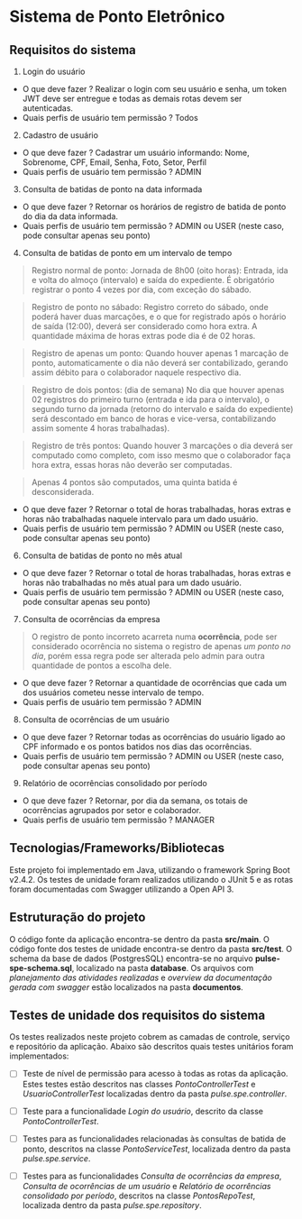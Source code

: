 ﻿# Sistema de Ponto Eletrônico

 ## Requisitos do sistema
1. Login do usuário 
 - O que deve fazer ? Realizar o login com seu usuário e senha, um token JWT deve ser entregue e todas as demais rotas devem ser autenticadas. 
 - Quais perfis de usuário tem permissão ? Todos

2. Cadastro de usuário
 - O que deve fazer ? Cadastrar um usuário informando: Nome,  Sobrenome, CPF, Email, Senha, Foto, Setor, Perfil
 - Quais perfis de usuário tem permissão ? ADMIN

3. Consulta de batidas de ponto na data informada
 - O que deve fazer ? Retornar os horários de registro de batida de ponto do dia da data informada.
 - Quais perfis de usuário tem permissão ? ADMIN ou USER (neste caso, pode consultar apenas seu ponto)

4. Consulta de batidas de ponto em um intervalo de tempo

> Registro normal de ponto: Jornada de 8h00 (oito horas): Entrada, ida e volta do almoço (intervalo) e saída do expediente. É obrigatório registrar o ponto 4 vezes por dia, com exceção do sábado.

> Registro de ponto no sábado: Registro correto do sábado, onde poderá haver duas marcações, e o que for registrado após o horário de saída (12:00), deverá ser considerado como hora extra. A quantidade máxima de horas extras pode dia é de 02 horas.

> Registro de apenas um ponto: Quando houver apenas 1 marcação de ponto, automaticamente o dia não deverá ser contabilizado, gerando assim débito para o colaborador naquele respectivo dia. 
 
> Registro de dois pontos: (dia de semana) No dia que houver apenas 02 registros do primeiro turno (entrada e ida para o intervalo), o segundo turno da jornada (retorno do intervalo e saída do expediente) será descontado em banco de horas e vice-versa, contabilizando assim somente 4 horas trabalhadas).

> Registro de três pontos: Quando houver 3 marcações o dia deverá ser computado como completo, com isso mesmo que o colaborador faça hora extra, essas horas não deverão ser computadas. 

> Apenas 4 pontos são computados, uma quinta batida é desconsiderada. 

 - O que deve fazer ? Retornar o total de horas trabalhadas, horas extras e horas não trabalhadas naquele intervalo para um dado usuário. 
 - Quais perfis de usuário tem permissão ? ADMIN ou USER (neste caso, pode consultar apenas seu ponto)

6. Consulta de batidas de ponto no mês atual
 - O que deve fazer ? Retornar o total de horas trabalhadas, horas extras e horas não trabalhadas no mês atual para um dado usuário. 
 - Quais perfis de usuário tem permissão ? ADMIN ou USER (neste caso, pode consultar apenas seu ponto)
 
7. Consulta de ocorrências da empresa
 > O registro de ponto incorreto acarreta numa **ocorrência**, pode ser
considerado ocorrência no sistema o registro de apenas *um ponto no dia*, porém essa regra pode ser alterada pelo admin para outra quantidade de pontos a escolha dele.
 - O que deve fazer ? Retornar a quantidade de ocorrências que cada um dos usuários cometeu nesse intervalo de tempo. 
 - Quais perfis de usuário tem permissão ? ADMIN 

8. Consulta de ocorrências de um usuário
 - O que deve fazer ? Retornar todas as ocorrências do usuário ligado ao CPF informado e os pontos batidos nos dias das ocorrências. 
 - Quais perfis de usuário tem permissão ? ADMIN ou USER (neste caso, pode consultar apenas seu ponto) 		  

9. Relatório de ocorrências consolidado por período
 - O que deve fazer ? Retornar, por dia da semana, os totais de ocorrências agrupados por setor e colaborador.
 - Quais perfis de usuário tem permissão ? MANAGER

 ## Tecnologias/Frameworks/Bibliotecas
Este projeto foi implementado em Java, utilizando o framework Spring Boot v2.4.2. Os testes de unidade foram realizados utilizando o JUnit 5 e as rotas foram documentadas com Swagger utilizando a Open API 3.
 
 ## Estruturação do projeto
O código fonte da aplicação encontra-se dentro da pasta **src/main**. 
O código fonte dos testes de unidade encontra-se dentro da pasta **src/test**. 
O schema da base de dados (PostgresSQL) encontra-se no arquivo **pulse-spe-schema.sql**, localizado na pasta **database**.
Os arquivos com *planejamento das atividades realizadas* e *overview da documentação gerada com swagger* estão localizados na pasta **documentos**.

 ## Testes de unidade dos requisitos do sistema

Os testes realizados neste projeto cobrem as camadas de controle, serviço e repositório da aplicação.  Abaixo são descritos quais testes unitários foram implementados:

 - [ ] Teste de nível de permissão para acesso à todas as rotas da aplicação.
       Estes testes estão descritos nas classes *PontoControllerTest* e
       *UsuarioControllerTest* localizadas dentro da pasta *pulse.spe.controller*.
       
 - [ ] Teste para a funcionalidade *Login do usuário*, descrito da classe
       *PontoControllerTest*.
       
 - [ ] Testes para as funcionalidades relacionadas às consultas de
       batida de ponto, descritos na classe *PontoServiceTest*,
       localizada dentro da pasta *pulse.spe.service*.
       
 - [ ] Testes para as funcionalidades *Consulta de ocorrências da
       empresa*, *Consulta de ocorrências de um usuário* e *Relatório de
       ocorrências consolidado por período*, descritos na classe
       *PontosRepoTest*, localizada dentro da pasta *pulse.spe.repository*.


